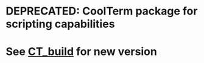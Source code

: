 # DEPRECATED: CoolTerm package for scripting capabilities
# See [CT_build](https://github.com/lkoepsel/CT_build) for new version
